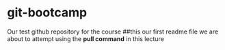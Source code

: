 # git-bootcamp
Our test github repository for the course
##this our first readme file
we are about to attempt using the **pull command** in this lecture
